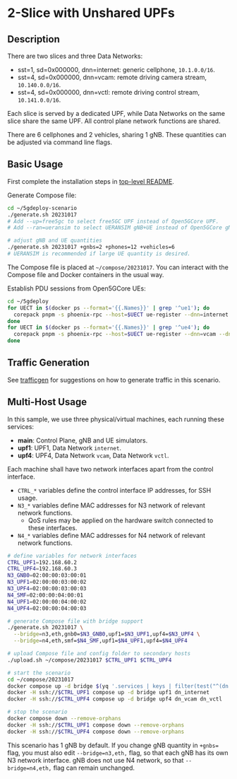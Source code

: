 # 2-Slice with Unshared UPFs

## Description

There are two slices and three Data Networks:

* sst=1, sd=0x000000, dnn=internet: generic cellphone, `10.1.0.0/16`.
* sst=4, sd=0x000000, dnn=vcam: remote driving camera stream, `10.140.0.0/16`.
* sst=4, sd=0x000000, dnn=vctl: remote driving control stream, `10.141.0.0/16`.

Each slice is served by a dedicated UPF, while Data Networks on the same slice share the same UPF.
All control plane network functions are shared.

There are 6 cellphones and 2 vehicles, sharing 1 gNB.
These quantities can be adjusted via command line flags.

## Basic Usage

First complete the installation steps in [top-level README](../README.md).

Generate Compose file:

```bash
cd ~/5gdeploy-scenario
./generate.sh 20231017
# Add --up=free5gc to select free5GC UPF instead of Open5GCore UPF.
# Add --ran=ueransim to select UERANSIM gNB+UE instead of Open5GCore gNB+UE.

# adjust gNB and UE quantities
./generate.sh 20231017 +gnbs=2 +phones=12 +vehicles=6
# UERANSIM is recommended if large UE quantity is desired.
```

The Compose file is placed at `~/compose/20231017`.
You can interact with the Compose file and Docker containers in the usual way.

Establish PDU sessions from Open5GCore UEs:

```bash
cd ~/5gdeploy
for UECT in $(docker ps --format='{{.Names}}' | grep '^ue1'); do
  corepack pnpm -s phoenix-rpc --host=$UECT ue-register --dnn=internet
done
for UECT in $(docker ps --format='{{.Names}}' | grep '^ue4'); do
  corepack pnpm -s phoenix-rpc --host=$UECT ue-register --dnn=vcam --dnn=vctl
done
```

## Traffic Generation

See [trafficgen](../20230817/trafficgen.md) for suggestions on how to generate traffic in this scenario.

## Multi-Host Usage

In this sample, we use three physical/virtual machines, each running these services:

* **main**: Control Plane, gNB and UE simulators.
* **upf1**: UPF1, Data Network `internet`.
* **upf4**: UPF4, Data Network `vcam`, Data Network `vctl`.

Each machine shall have two network interfaces apart from the control interface.

* `CTRL_*` variables define the control interface IP addresses, for SSH usage.
* `N3_*` variables define MAC addresses for N3 network of relevant network functions.
  * QoS rules may be applied on the hardware switch connected to these interfaces.
* `N4_*` variables define MAC addresses for N4 network of relevant network functions.

```bash
# define variables for network interfaces
CTRL_UPF1=192.168.60.2
CTRL_UPF4=192.168.60.3
N3_GNB0=02:00:00:03:00:01
N3_UPF1=02:00:00:03:00:02
N3_UPF4=02:00:00:03:00:03
N4_SMF=02:00:00:04:00:01
N4_UPF1=02:00:00:04:00:02
N4_UPF4=02:00:00:04:00:03

# generate Compose file with bridge support
./generate.sh 20231017 \
  --bridge=n3,eth,gnb0=$N3_GNB0,upf1=$N3_UPF1,upf4=$N3_UPF4 \
  --bridge=n4,eth,smf=$N4_SMF,upf1=$N4_UPF1,upf4=$N4_UPF4

# upload Compose file and config folder to secondary hosts
./upload.sh ~/compose/20231017 $CTRL_UPF1 $CTRL_UPF4

# start the scenario
cd ~/compose/20231017
docker compose up -d bridge $(yq '.services | keys | filter(test("^(dn|upf)[_0-9]") | not) | .[]' compose.yml)
docker -H ssh://$CTRL_UPF1 compose up -d bridge upf1 dn_internet
docker -H ssh://$CTRL_UPF4 compose up -d bridge upf4 dn_vcam dn_vctl

# stop the scenario
docker compose down --remove-orphans
docker -H ssh://$CTRL_UPF1 compose down --remove-orphans
docker -H ssh://$CTRL_UPF4 compose down --remove-orphans
```

This scenario has 1 gNB by default.
If you change gNB quantity in `+gnbs=` flag, you must also edit `--bridge=n3,eth,` flag, so that each gNB has its own N3 network interface.
gNB does not use N4 network, so that `--bridge=n4,eth,` flag can remain unchanged.

